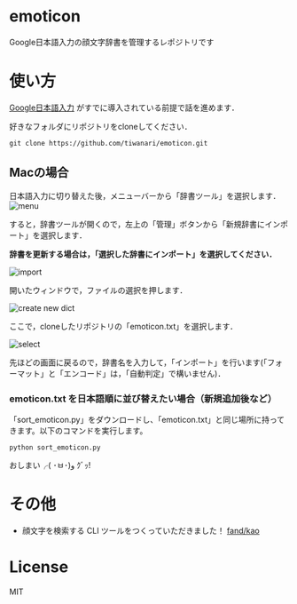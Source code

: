 emoticon
========

Google日本語入力の顔文字辞書を管理するレポジトリです

# 使い方

[Google日本語入力](http://www.google.co.jp/ime/) がすでに導入されている前提で話を進めます．

好きなフォルダにリポジトリをcloneしてください．

```
git clone https://github.com/tiwanari/emoticon.git
```

## Macの場合
日本語入力に切り替えた後，メニューバーから「辞書ツール」を選択します．
![menu](./docs/images/menu.png)

すると，辞書ツールが開くので，左上の「管理」ボタンから「新規辞書にインポート」を選択します．

**辞書を更新する場合は，「選択した辞書にインポート」を選択してください．**

![import](./docs/images/import.png)

開いたウィンドウで，ファイルの選択を押します．

![create new dict](./docs/images/create_new_dict.png)

ここで，cloneしたリポジトリの「emoticon.txt」を選択します．

![select](./docs/images/select.png)

先ほどの画面に戻るので，辞書名を入力して，「インポート」を行います(「フォーマット」と「エンコード」は，「自動判定」で構いません)．

### emoticon.txt を日本語順に並び替えたい場合（新規追加後など）
「sort_emoticon.py」をダウンロードし、「emoticon.txt」と同じ場所に持ってきます。以下のコマンドを実行します。
```
python sort_emoticon.py
```
おしまい╭( ･ㅂ･)و ｸﾞｯ!

# その他
- 顔文字を検索する CLI ツールをつくっていただきました！ [fand/kao](https://github.com/fand/kao)

# License
MIT
